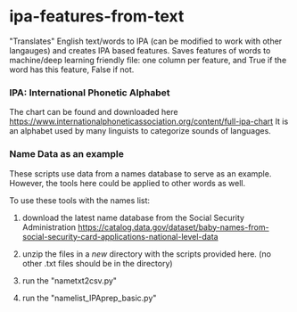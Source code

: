 # ipa-features-from-text
"Translates" English text/words to IPA (can be modified to work with other langauges) and creates IPA based features. Saves features of words to machine/deep learning friendly file: one column per feature, and True if the word has this feature, False if not. 

### IPA: International Phonetic Alphabet
The chart can be found and downloaded here https://www.internationalphoneticassociation.org/content/full-ipa-chart
It is an alphabet used by many linguists to categorize sounds of languages.

### Name Data as an example 
These scripts use data from a names database to serve as an example. However, the tools here could be applied to other words as well. 

To use these tools with the names list: 

1) download the latest name database from the Social Security Administration https://catalog.data.gov/dataset/baby-names-from-social-security-card-applications-national-level-data

2) unzip the files in a *new* directory with the scripts provided here. (no other .txt files should be in the directory)

3) run the "nametxt2csv.py" 

4) run the "namelist_IPAprep_basic.py"

